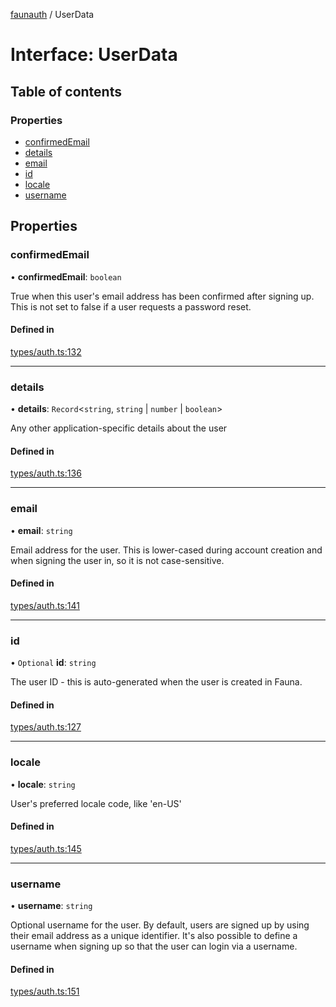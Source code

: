 [faunauth](../index.md) / UserData

# Interface: UserData

## Table of contents

### Properties

- [confirmedEmail](UserData.md#confirmedemail)
- [details](UserData.md#details)
- [email](UserData.md#email)
- [id](UserData.md#id)
- [locale](UserData.md#locale)
- [username](UserData.md#username)

## Properties

### confirmedEmail

• **confirmedEmail**: `boolean`

True when this user's email address has been confirmed after signing up. This is not set to
false if a user requests a password reset.

#### Defined in

[types/auth.ts:132](https://github.com/alexnitta/faunauth/blob/fca71dc/src/types/auth.ts#L132)

___

### details

• **details**: `Record`<`string`, `string` \| `number` \| `boolean`\>

Any other application-specific details about the user

#### Defined in

[types/auth.ts:136](https://github.com/alexnitta/faunauth/blob/fca71dc/src/types/auth.ts#L136)

___

### email

• **email**: `string`

Email address for the user. This is lower-cased during account creation and when signing the
user in, so it is not case-sensitive.

#### Defined in

[types/auth.ts:141](https://github.com/alexnitta/faunauth/blob/fca71dc/src/types/auth.ts#L141)

___

### id

• `Optional` **id**: `string`

The user ID - this is auto-generated when the user is created in Fauna.

#### Defined in

[types/auth.ts:127](https://github.com/alexnitta/faunauth/blob/fca71dc/src/types/auth.ts#L127)

___

### locale

• **locale**: `string`

User's preferred locale code, like 'en-US'

#### Defined in

[types/auth.ts:145](https://github.com/alexnitta/faunauth/blob/fca71dc/src/types/auth.ts#L145)

___

### username

• **username**: `string`

Optional username for the user. By default, users are signed up by using their email address
as a unique identifier. It's also possible to define a username when signing up so that the
user can login via a username.

#### Defined in

[types/auth.ts:151](https://github.com/alexnitta/faunauth/blob/fca71dc/src/types/auth.ts#L151)
